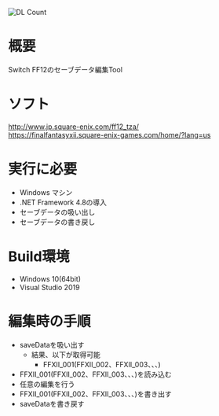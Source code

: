![DL Count](https://img.shields.io/github/downloads/turtle-insect/FF12/total.svg)

# 概要
Switch FF12のセーブデータ編集Tool

# ソフト
http://www.jp.square-enix.com/ff12_tza/  
https://finalfantasyxii.square-enix-games.com/home/?lang=us

# 実行に必要
* Windows マシン
* .NET Framework 4.8の導入
* セーブデータの吸い出し
* セーブデータの書き戻し

# Build環境
* Windows 10(64bit)
* Visual Studio 2019

# 編集時の手順
* saveDataを吸い出す
   * 結果、以下が取得可能
      * FFXII_001(FFXII_002、FFXII_003、、、)
* FFXII_001(FFXII_002、FFXII_003、、、)を読み込む
* 任意の編集を行う
* FFXII_001(FFXII_002、FFXII_003、、、)を書き出す
* saveDataを書き戻す
